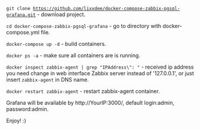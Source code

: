 <code>git clone https://github.com/lixxdee/docker-compose-zabbix-pgsql-grafana.git</code> - download project.

<code>cd docker-compose-zabbix-pgsql-grafana</code> - go to directory with docker-compose.yml file.

<code>docker-compose up -d</code> - build containers.

<code>docker ps -a</code> - make sure all containers are is running.

<code>docker inspect zabbix-agent | grep "IPAddress\\": "</code> - received ip address you need change in web interface Zabbix server instead of '127.0.0.1', or just insert <code>zabbix-agent</code> in DNS name.

<code>docker restart zabbix-agent</code> - restart zabbix-agent container.

Grafana will be available by http://YourIP:3000/, default login:admin, password:admin.

Enjoy! :)
